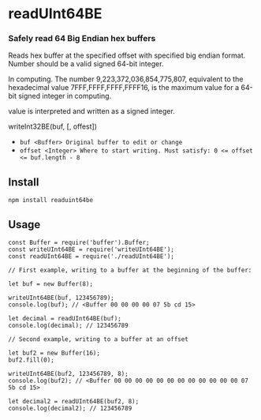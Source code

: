 # readUInt64BE

### Safely read 64 Big Endian hex buffers

Reads hex buffer at the specified offset with specified big endian format. Number should be a valid signed 64-bit integer.

In computing. The number 9,223,372,036,854,775,807, equivalent to the hexadecimal value 7FFF,FFFF,FFFF,FFFF16, is the maximum value for a 64-bit signed integer in computing.

value is interpreted and written as a signed integer.

writeInt32BE(buf, [, offest])
* `buf <Buffer> Original buffer to edit or change`
* `offset <Integer> Where to start writing. Must satisfy: 0 <= offset <= buf.length - 8`

## Install

```
npm install readuint64be
```

## Usage
```
const Buffer = require('buffer').Buffer;
const writeUInt64BE = require('writeUInt64BE');
const readUInt64BE = require('./readUInt64BE');

// First example, writing to a buffer at the beginning of the buffer:

let buf = new Buffer(8);

writeUInt64BE(buf, 123456789);
console.log(buf); // <Buffer 00 00 00 00 07 5b cd 15>

let decimal = readUInt64BE(buf);
console.log(decimal); // 123456789

// Second example, writing to a buffer at an offset

let buf2 = new Buffer(16);
buf2.fill(0);

writeUInt64BE(buf2, 123456789, 8);
console.log(buf2); // <Buffer 00 00 00 00 00 00 00 00 00 00 00 00 07 5b cd 15>

let decimal2 = readUInt64BE(buf2, 8);
console.log(decimal2); // 123456789


```

